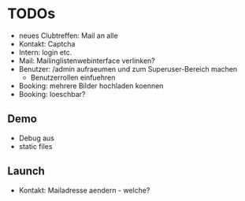 TODOs
=====
* neues Clubtreffen: Mail an alle
* Kontakt: Captcha
* Intern: login etc.
* Mail: Mailinglistenwebinterface verlinken?
* Benutzer: /admin aufraeumen und zum Superuser-Bereich machen
	* Benutzerrollen einfuehren
* Booking: mehrere Bilder hochladen koennen
* Booking: loeschbar?

Demo
----
* Debug aus
* static files

Launch
------
* Kontakt: Mailadresse aendern - welche?
